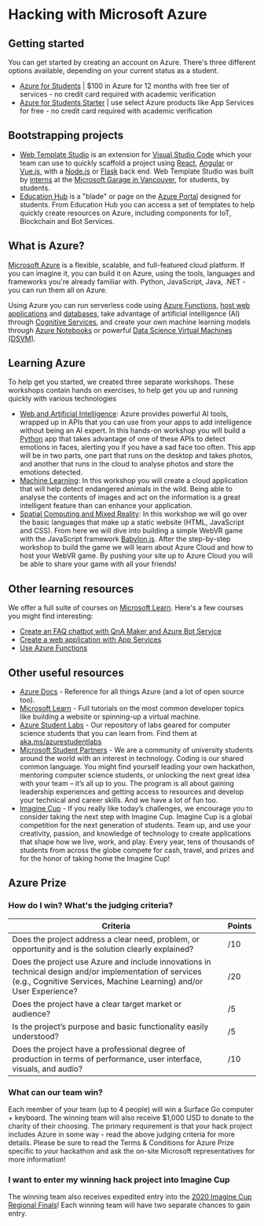 # Hacking with Microsoft Azure

## Getting started

You can get started by creating an account on Azure. There's three different options available, depending on your current status as a student.

- [Azure for Students](https://azure.microsoft.com/free/students/?WT.mc_id=hackwithazure-hackathon-cxa) | $100 in Azure for 12 months with free tier of services - no credit card required with academic verification
- [Azure for Students Starter](https://azure.microsoft.com/free/students-starter-faq/?WT.mc_id=hackwithazure-hackathon-cxa) | use select Azure products like App Services for free - no credit card required with academic verification

## Bootstrapping projects

- [Web Template Studio](https://github.com/microsoft/WebTemplateStudio/blob/dev/docs/install.md) is an extension for [Visual Studio Code](https://code.visualstudio.com/) which your team can use to quickly scaffold a project using [React](https://reactjs.org/), [Angular](https://angular.io/) or [Vue.js](https://vuejs.org/), with a [Node.js](https://nodejs.org) or [Flask](https://flask.palletsprojects.com/) back end. Web Template Studio was built by [interns](https://mcec.microsoft.ca/internships/) at the [Microsoft Garage in Vancouver](https://www.microsoft.com/garage/about/), for students, by students.
- [Education Hub](https://portal.azure.com/#blade/Microsoft_Azure_Education/EducationMenuBlade/overview) is a "blade" or page on the [Azure Portal](https://portal.azure.com/?WT.mc_id=hackwithazure-hackathon-cxa) designed for students. From Education Hub you can access a set of templates to help quickly create resources on Azure, including components for IoT, Blockchain and Bot Services.

## What is Azure?

[Microsoft Azure](https://azure.microsoft.com/free/students/?WT.mc_id=hackwithazure-hackathon-cxa) is a flexible, scalable, and full-featured cloud platform. If you can imagine it, you can build it on Azure, using the tools, languages and frameworks you're already familiar with. Python, JavaScript, Java, .NET - you can run them all on Azure.

Using Azure you can run serverless code using [Azure Functions](https://azure.microsoft.com/services/functions/?WT.mc_id=hackwithazure-hackathon-cxa), [host web applications](https://azure.microsoft.com/services/app-service/?WT.mc_id=hackwithazure-hackathon-cxa) and [databases](https://azure.microsoft.com/product-categories/databases/?WT.mc_id=hackwithazure-hackathon-cxa), take advantage of artificial intelligence (AI) through [Cognitive Services](https://azure.microsoft.com/services/cognitive-services/?WT.mc_id=hackwithazure-hackathon-cxa), and create your own machine learning models through [Azure Notebooks](https://notebooks.azure.com/?WT.mc_id=hackwithazure-hackathon-cxa) or powerful [Data Science Virtual Machines (DSVM)](https://azure.microsoft.com/services/virtual-machines/data-science-virtual-machines/?WT.mc_id=hackwithazure-hackathon-cxa).

## Learning Azure

To help get you started, we created three separate workshops. These workshops contain hands on exercises, to help get you up and running quickly with various technologies

- [Web and Artificial Intelligence](./mood-detector-workshop): Azure provides powerful AI tools, wrapped up in APIs that you can use from your apps to add intelligence without being an AI expert. In this hands-on workshop you will build a [Python](https://python.org) app that takes advantage of one of these APIs to detect emotions in faces, alerting you if you have a sad face too often. This app will be in two parts, one part that runs on the desktop and takes photos, and another that runs in the cloud to analyse photos and store the emotions detected.
- [Machine Learning](./endangered-animal-detector/): In this workshop you will create a cloud application that will help detect endangered animals in the wild. Being able to analyse the contents of images and act on the information is a great intelligent feature than can enhance your application.
- [Spatial Computing and Mixed Reality](./spatial-workshop): In this workshop we will go over the basic languages that make up a static website (HTML, JavaScript and CSS). From here we will dive into building a simple WebVR game with the JavaScript framework [Babylon.js](https://www.babylonjs.com/). After the step-by-step workshop to build the game we will learn about Azure Cloud and how to host your WebVR game. By pushing your site up to Azure Cloud you will be able to share your game with all your friends!

## Other learning resources

We offer a full suite of courses on [Microsoft Learn](https://docs.microsoft.com/learn/?WT.mc_id=hackwithazure-hackathon-cxa). Here's a few courses you might find interesting:

- [Create an FAQ chatbot with QnA Maker and Azure Bot Service](https://docs.microsoft.com/learn/modules/build-a-faq-chat-bot-with-qna-maker-and-azure-bot-service/index?WT.mc_id=hackwithazure-hackathon-cxa)
- [Create a web application with App Services](https://docs.microsoft.com/azure/app-service/overview?WT.mc_id=hackwithazure-hackathon-cxa)
- [Use Azure Functions](https://docs.microsoft.com/azure/azure-functions/functions-overview?WT.mc_id=hackwithazure-hackathon-cxa)

## Other useful resources

- [Azure Docs](https://docs.microsoft.com/azure?WT.mc_id=hackwithazure-hackathon-cxa) - Reference for all things Azure (and a lot of open source too).
- [Microsoft Learn](https://docs.microsoft.com/learn/?WT.mc_id=hackwithazure-hackathon-cxa) - Full tutorials on the most common developer topics like building a website or spinning-up a virtual machine.
- [Azure Student Labs](https://aka.ms/azurestudentlabs) - Our repository of labs geared for computer science students that you can learn from. Find them at [aka.ms/azurestudentlabs](https://aka.ms/azurestudentlabs)
- [Microsoft Student Partners](https://imagine.microsoft.com/msp/?WT.mc_id=hackwithazure-hackathon-cxa) - We are a community of university students around the world with an interest in technology. Coding is our shared common language. You might find yourself leading your own hackathon, mentoring computer science students, or unlocking the next great idea with your team – it’s all up to you. The program is all about gaining leadership experiences and getting access to resources and develop your technical and career skills. And we have a lot of fun too.
- [Imagine Cup](https://imaginecup.microsoft.com/?WT.mc_id=hackwithazure-hackathon-cxa) - If you really like today’s challenges, we encourage you to consider taking the next step with Imagine Cup. Imagine Cup is a global competition for the next generation of students. Team up, and use your creativity, passion, and knowledge of technology to create applications that shape how we live, work, and play. Every year, tens of thousands of students from across the globe compete for cash, travel, and prizes and for the honor of taking home the Imagine Cup!

## Azure Prize

### How do I win? What's the judging criteria?

| Criteria | Points |
| -------- | ------ |
| Does the project address a clear need, problem, or opportunity and is the solution clearly explained? | /10 |
| Does the project use Azure and include innovations in technical design and/or implementation of services (e.g., Cognitive Services, Machine Learning) and/or User Experience? | /20 |
| Does the project have a clear target market or audience? | /5 |
| Is the project’s purpose and basic functionality easily understood? | /5 |
| Does the project have a professional degree of production in terms of performance, user interface, visuals, and audio? | /10 |

### What can our team win?

Each member of your team (up to 4 people) will win a Surface Go computer + keyboard. The winning team will also receive $1,000 USD to donate to the charity of their choosing. The primary requirement is that your hack project includes Azure in some way - read the above judging criteria for more details. Please be sure to read the Terms & Conditions for Azure Prize specific to *your* hackathon and ask the on-site Microsoft representatives for more information!

### I want to enter my winning hack project into Imagine Cup

The winning team also receives expedited entry into the [2020 Imagine Cup Regional Finals](https://imaginecup.microsoft.com/?WT.mc_id=hackwithazure-hackathon-cxa)! Each winning team will have two separate chances to gain entry.
